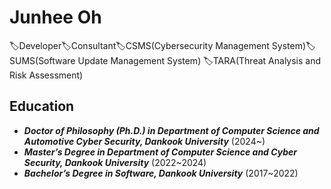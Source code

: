 # Junhee Oh
🏷️<span style="font-size:100%">Developer</span>🏷️Consultant🏷️CSMS(Cybersecurity Management System)🏷️SUMS(Software Update Management System)
🏷️TARA(Threat Analysis and Risk Assessment)

## Education

- <i><b>Doctor of Philosophy (Ph.D.) in Department of Computer Science and Automotive Cyber ​​Security, Dankook University</b></i> (2024~)
- <i><b>Master’s Degree in Department of Computer Science and Cyber ​​Security, Dankook University</b></i> (2022~2024)
- <i><b>Bachelor’s Degree in Software, Dankook University</b></i> (2017~2022)
